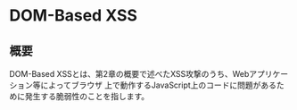 # DOM-Based XSS

## 概要

DOM-Based XSSとは、第2章の概要で述べたXSS攻撃のうち、Webアプリケーション等によってブラウザ
上で動作するJavaScript上のコードに問題があるために発生する脆弱性のことを指します。
